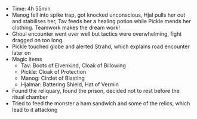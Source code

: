 - Time: 4h 55min
- Manog fell into spike trap, got knocked unconscious, Hjal pulls her out and stabilises her, Tav feeds her a healing potion while Pickle mends her clothing. Teamwork makes the dream work!
- Ghoul encounter went over well but tactics were overwhelming, fight dragged on too long.
- Pickle touched globe and alerted Strahd, which explains road encounter later on
- Magic items
	- Tav: Boots of Elvenkind, Cloak of Billowing
	- Pickle: Cloak of Protection
	- Manog: Circlet of Blasting
	- Hjalmar: Battering Shield, Hat of Vermin
- Found the reliquary, found the prison, decided not to rest before the ritual chamber
- Tried to feed the monster a ham sandwich and some of the relics, which lead to it attacking